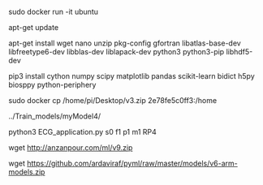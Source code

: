 sudo docker run -it ubuntu

apt-get update

apt-get install wget nano unzip pkg-config gfortran libatlas-base-dev libfreetype6-dev libblas-dev liblapack-dev python3 python3-pip libhdf5-dev

pip3 install cython numpy scipy matplotlib pandas scikit-learn bidict h5py biosppy python-periphery

sudo docker cp /home/pi/Desktop/v3.zip 2e78fe5c0ff3:/home

../Train_models/myModel4/

python3 ECG_application.py s0 f1 p1 m1 RP4

wget http://anzanpour.com/ml/v9.zip

wget https://github.com/ardaviraf/pyml/raw/master/models/v6-arm-models.zip

